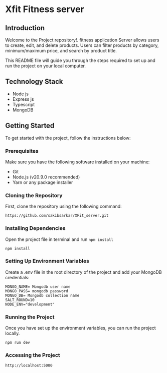# Xfit Fitness server

## Introduction

Welcome to the Project repository!.
fitness application Server allows users to create, edit, and delete products. Users can filter products by category, minimum/maximum price, and search by product title.

This README file will guide you through the steps required to set up and run the project on your local computer.

## Technology Stack

- Node js
- Express js
- Typescript
- MongoDB

## Getting Started

To get started with the project, follow the instructions below:

### Prerequisites

Make sure you have the following software installed on your machine:

- Git
- Node.js (v20.9.0 recommended)
- Yarn or any package installer

### Cloning the Repository

First, clone the repository using the following command:

```
https://github.com/sakibsarkar/XFit_server.git

```

### Installing Dependencies

Open the project file in terminal and run `npm install`

```
npm install

```

### Setting Up Environment Variables

Create a .env file in the root directory of the project and add your MongoDB credentials:

```
MONGO_NAME= Mongodb user name
MONGO_PASS= mongodb password
MONGO_DB= Mongodb collection name
SALT_ROUND=10
NODE_ENV="development"

```

### Running the Project

Once you have set up the environment variables, you can run the project locally.

```
npm run dev

```

### Accessing the Project

```
http://localhost:5000
```
